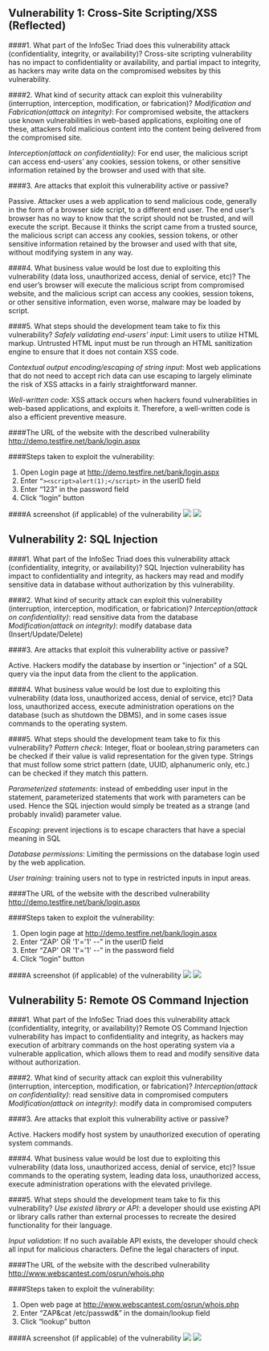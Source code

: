 ## Vulnerability 1: Cross-Site Scripting/XSS (Reflected)

####1. What part of the InfoSec Triad does this vulnerability attack (confidentiality, integrity, or availability)?
Cross-site scripting vulnerability has no impact to confidentiality or availability, and partial impact to integrity, as hackers may write data on the compromised websites by this vulnerability.

####2. What kind of security attack can exploit this vulnerability (interruption, interception, modification, or fabrication)?
*Modification and Fabrication(attack on integrity)*: For compromised website, the attackers use known vulnerabilities in web-based applications, exploiting one of these, attackers fold malicious content into the content being delivered from the compromised site.


*Interception(attack on confidentiality)*: For end user, the malicious script can access end-users’ any cookies, session tokens, or other sensitive information retained by the browser and used with that site.


####3. Are attacks that exploit this vulnerability active or passive?

Passive. Attacker uses a web application to send malicious code, generally in the form of a browser side script, to a different end user. The end user’s browser has no way to know that the script should not be trusted, and will execute the script. Because it thinks the script came from a trusted source, the malicious script can access any cookies, session tokens, or other sensitive information retained by the browser and used with that site, without modifying system in any way. 


####4. What business value would be lost due to exploiting this vulnerability (data loss, unauthorized access, denial of service, etc)?
The end user’s browser will execute the malicious script from compromised website, and the malicious script can access any cookies, session tokens, or other sensitive information, even worse, malware may be loaded by script.


####5. What steps should the development team take to fix this vulnerability?
*Safely validating end-users’ input*: Limit users to utilize HTML markup. Untrusted HTML input must be run through an HTML sanitization engine to ensure that it does not contain XSS code.


*Contextual output encoding/escaping of string input*: Most web applications that do not need to accept rich data can use escaping to largely eliminate the risk of XSS attacks in a fairly straightforward manner.


*Well-written code*: XSS attack occurs when hackers found vulnerabilities in web-based applications, and exploits it. Therefore, a well-written code is also a efficient preventive measure.


####The URL of the website with the described vulnerability
http://demo.testfire.net/bank/login.aspx


####Steps taken to exploit the vulnerability:
1. Open Login page at http://demo.testfire.net/bank/login.aspx 
2. Enter `“><script>alert(1);</script>` in the userID field
3. Enter “123” in the password field
4. Click “login” button


####A screenshot (if applicable) of the vulnerability
![](https://github.com/carolcheng124/IS2545_Deliverable5/blob/master/screenshots/xss_1.png)
![](https://github.com/carolcheng124/IS2545_Deliverable5/blob/master/screenshots/xss_2.png)

## Vulnerability 2: SQL Injection

####1. What part of the InfoSec Triad does this vulnerability attack (confidentiality, integrity, or availability)?
SQL Injection vulnerability has impact to confidentiality and integrity, as hackers may read and modify sensitive data in database without authorization by this vulnerability.

####2. What kind of security attack can exploit this vulnerability (interruption, interception, modification, or fabrication)?
*Interception(attack on confidentiality)*: read sensitive data from the database
*Modification(attack on integrity)*: modify database data (Insert/Update/Delete)

####3. Are attacks that exploit this vulnerability active or passive?

Active. Hackers modify the database by insertion or "injection" of a SQL query via the input data from the client to the application.

####4. What business value would be lost due to exploiting this vulnerability (data loss, unauthorized access, denial of service, etc)?
Data loss, unauthorized access, execute administration operations on the database (such as shutdown the DBMS), and in some cases issue commands to the operating system.

####5. What steps should the development team take to fix this vulnerability?
*Pattern check*: Integer, float or boolean,string parameters can be checked if their value is valid representation for the given type. Strings that must follow some strict pattern (date, UUID, alphanumeric only, etc.) can be checked if they match this pattern.

*Parameterized statements*: instead of embedding user input in the statement, parameterized statements that work with parameters can be used. Hence the SQL injection would simply be treated as a strange (and probably invalid) parameter value.


*Escaping*: prevent injections is to escape characters that have a special meaning in SQL


*Database permissions*: Limiting the permissions on the database login used by the web application.


*User training*: training users not to type in restricted inputs in input areas.


####The URL of the website with the described vulnerability
http://demo.testfire.net/bank/login.aspx


####Steps taken to exploit the vulnerability:
1. Open login page at http://demo.testfire.net/bank/login.aspx
2. Enter “ZAP' OR '1'='1' --” in the userID field
3. Enter “ZAP' OR '1'='1' --” in the password field
4. Click “login” button

####A screenshot (if applicable) of the vulnerability
![](https://github.com/carolcheng124/IS2545_Deliverable5/blob/master/screenshots/SQL_injection_1.png)
![](https://github.com/carolcheng124/IS2545_Deliverable5/blob/master/screenshots/SQL_injection_2.png)

## Vulnerability 5: Remote OS Command Injection

####1. What part of the InfoSec Triad does this vulnerability attack (confidentiality, integrity, or availability)?
Remote OS Command Injection vulnerability has impact to confidentiality and integrity, as hackers may execution of arbitrary commands on the host operating system via a vulnerable application, which allows them to read and modify sensitive data without authorization.

####2. What kind of security attack can exploit this vulnerability (interruption, interception, modification, or fabrication)?
*Interception(attack on confidentiality)*: read sensitive data in compromised computers
*Modification(attack on integrity)*:  modify data in compromised computers

####3. Are attacks that exploit this vulnerability active or passive?

Active. Hackers modify host system by unauthorized execution of operating system commands.

####4. What business value would be lost due to exploiting this vulnerability (data loss, unauthorized access, denial of service, etc)?
Issue commands to the operating system, leading data loss, unauthorized access, execute administration operations with the elevated privilege.

####5. What steps should the development team take to fix this vulnerability?
*Use existed library or API*: a developer should use existing API or library calls rather than external processes to recreate the desired functionality for their language.

*Input validation*: If no such available API exists, the developer should check all input for malicious characters. Define the legal characters of input.

####The URL of the website with the described vulnerability
http://www.webscantest.com/osrun/whois.php


####Steps taken to exploit the vulnerability:
1. Open web page at http://www.webscantest.com/osrun/whois.php 
2. Enter “ZAP&cat /etc/passwd&” in the domain/lookup field
3. Click “lookup” button


####A screenshot (if applicable) of the vulnerability
![](https://github.com/carolcheng124/IS2545_Deliverable5/blob/master/screenshots/remote_1.png)
![](https://github.com/carolcheng124/IS2545_Deliverable5/blob/master/screenshots/remote_2.png)
